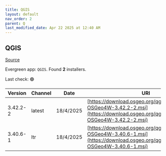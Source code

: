 ```yaml
---
title: QGIS
layout: default
nav_order: 2
parent: Q
last_modified_date: Apr 22 2025 at 12:40 AM
---
```


## QGIS

[Source](https://qgis.org/en/site/index.html)

Evergreen app: `QGIS`. Found **2** installers.

Last check: 🟢

| Version  | Channel | Date      | URI                                                                                                                                    |
| -------- | ------- | --------- | -------------------------------------------------------------------------------------------------------------------------------------- |
| 3.42.2-2 | latest  | 18/4/2025 | [https://download.osgeo.org/qgis/windows/QGIS-OSGeo4W-3.42.2-2.msi](https://download.osgeo.org/qgis/windows/QGIS-OSGeo4W-3.42.2-2.msi) |
| 3.40.6-1 | ltr     | 18/4/2025 | [https://download.osgeo.org/qgis/windows/QGIS-OSGeo4W-3.40.6-1.msi](https://download.osgeo.org/qgis/windows/QGIS-OSGeo4W-3.40.6-1.msi) |
